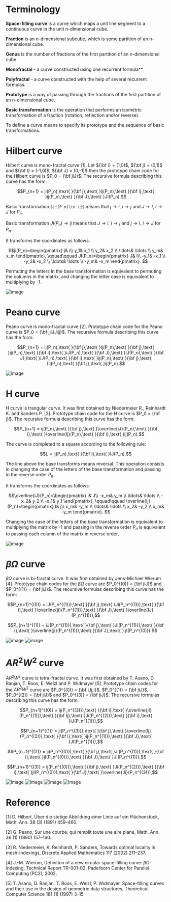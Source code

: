 # Terminology

**Space-filling curve** is a curve which maps a unit line segment to a continuous curve in the unit n-dimensional cube.

**Fraction** is an n-dimensional subcube, which is some partition of an n-dimensional cube.

**Genus** is the number of fractions of the first partition of an n-dimensional cube.

**Monofractal** - a curve constructed using one recurrent formula**

**Polyfractal** - a curve constructed with the help of several recurrent formulas.

**Prototype** is a way of passing through the fractions of the first partition of an n-dimensional cube.

**Basic transformation** is the operation that performs an isometric transformation of a fraction (rotation, reflection and/or reverse).

To define a curve means to specify its prototype and the sequence of basic transformations.


# Hilbert curve

Hilbert curve is mono-fractal curve [1]. Let ${\bf i} = (1,0)$, ${\bf j} = (0,1)$ and ${\bf I} = (-1,0)$, ${\bf J} = (0,-1)$ then the prototype chain code for the Hilbert curve is $P_0 = {\bf jiJ}$. The recursive formula describing this curve has the form:

$$P_{n+1} = ji(P_n),\text{ }{\bf j},\text{ }ij(P_n),\text{ }{\bf i},\text{ }ij(P_n),\text{ }{\bf J},\text{ }JI(P_n).$$

Basic transformation `$ji(P_n)\to ij$` means that $j\to i$, $i \to j$ and $J\to I$, $I \to J$ for $P_n$.

Basic transformation $JI(P_n)\to ij$ means that $J\to i$, $I \to j$ and $j\to I$, $i \to J$ for $P_n$. 

It transforms the coordinates as follows:

$$ji(P_n)=\begin{pmatrix}
j& i\\
y_1& x_1 \\
y_2& x_2 \\
\ldots& \ldots \\
y_m& x_m
\end{pmatrix},
\qquad\qquad
JI(P_n)=\begin{pmatrix}
J& I\\
-y_1& -x_1 \\
-y_2& -x_2 \\
\ldots& \ldots \\
-y_m& -x_m
\end{pmatrix}.
$$

Permuting the letters in the base transformation is equivalent to permuting the columns in the matrix, and changing the letter case is equivalent to multiplying by -1.

![image](./animation/Hilbert_curve.gif)

# Peano curve

Peano curve is mono-fractal curve [2]. Prototype chain code for the Peano curve is $P_0 = {\bf jjiJJijj}$. The recursive formula describing this curve has the form:

$$P_{n+1} = ij(P_n),\text{ }{\bf j},\text{ }Ij(P_n),\text{ }{\bf j},\text{ }ij(P_n),\text{ }{\bf i},\text{ }iJ(P_n),\text{ }{\bf J},\text{ }IJ(P_n),\text{ }{\bf J},\text{ }iJ(P_n),\text{ }{\bf i},\text{ }ij(P_n),\text{ }{\bf j},\text{ }Ij(P_n),\text{ }{\bf j},\text{ }ij(P_n).$$

![image](./animation/Peano_curve.gif)

# H curve

Н curve is trangular curve. It was first obtained by Niedermeier R., Reinhardt K. and Sanders P. [3]. Prototype chain code for the H curve is $P_0 = {\bf j}$. The recursive formula describing this curve has the form:

$$P_{n+1} = ij(P_n),\text{ }{\bf j},\text{ }\overline{iJ}(P_n),\text{ }{\bf i},\text{ }\overline{Ij}(P_n),\text{ }{\bf i},\text{ }ij(P_n).$$

The curve is completed to a square according to the following rule:

$$L = ij(P_n),\text{ }{\bf i},\text{ }IJ(P_n).$$

The line above the base transforms means reversal. This operation consists in changing the case of the letters of the base transformation and passing in the reverse order $P_n$.

It transforms the coordinates as follows:

$$\overline{iJ}(P_n)=\begin{pmatrix}
i& J\\
-x_m& y_m \\
\ldots& \ldots \\
-x_2& y_2 \\
-x_1& y_1
\end{pmatrix},
\qquad\qquad
\overline{Ij}(P_n)=\begin{pmatrix}
I& j\\
x_m& -y_m \\
\ldots& \ldots \\
x_2& -y_2 \\
x_m& -y_m
\end{pmatrix}.
$$

Changing the case of the letters of the base transformation is equivalent to multiplying the matrix by -1 and passing in the reverse order $P_n$ is equivalent to passing each column of the matrix in reverse order.

![image](./animation/H_curve.gif)

# $\beta\Omega$ curve

$\beta\Omega$ curve is bi-fractal curve. It was first obtained by Jens-Michael Wierum [4]. Prototype chain codes for the $\beta\Omega$ curve are $P_0^{(0)} = {\bf jiJ}$ and $P_0^{(1)} = {\bf jiJ}$. The recursive formulas describing this curve has the form:

$$P_{n+1}^{(0)} = iJ(P_n^{(1)}),\text{ }{\bf j},\text{ }Ji(P_n^{(1)}),\text{ }{\bf i},\text{ }\overline{ji}(P_n^{(1)}),\text{ }{\bf J},\text{ }\overline{IJ}(P_n^{(1)}),$$

$$P_{n+1}^{(1)} = iJ(P_n^{(1)}),\text{ }{\bf j},\text{ }Ji(P_n^{(1)}),\text{ }{\bf i},\text{ }\overline{ji}(P_n^{(1)}),\text{ }{\bf J},\text{ } jI(P_n^{(0)}).$$

![image](./animation/beta_Omega_curve_1.gif) ![image](./animation/beta_Omega_curve_2.gif)

# $AR^2W^2$ curve

$AR^2W^2$ curve is tetra-fractal curve. It was first obtained by T. Asano, D. Ranjan, T. Roos, E. Welzl and P. Widmayer [5]. Prototype chain codes for the $AR^2W^2$ curve are $P_0^{(0)} = {\bf i,Ij,i}$, $P_0^{(1)} = {\bf jiJ}$, $P_0^{(2)} = {\bf jiJ}$ and $P_0^{(3)} = {\bf jiJ}$. The recursive formulas describing this curve has the form:

$$P_{n+1}^{(0)} = ij(P_n^{(3)}),\text{ }{\bf i},\text{ }\overline{jI}(P_n^{(1)}),\text{ }{\bf Ij},\text{ }Ji(P_n^{(2)}),\text{ }{\bf i},\text{ }iJ(P_n^{(1)}),$$

$$P_{n+1}^{(1)} = ji(P_n^{(3)}),\text{ }{\bf j},\text{ }\overline{Ij}(P_n^{(2)}),\text{ }{\bf i},\text{ }ij(P_n^{(1)}),\text{ }{\bf J},\text{ }JI(P_n^{(1)}),$$

$$P_{n+1}^{(2)} = ji(P_n^{(0)}),\text{ }{\bf j},\text{ }Ji(P_n^{(1)}),\text{ }{\bf i},\text{ }jI(P_n^{(0)}),\text{ }{\bf J},\text{ }JI(P_n^{(1)}),$$

$$P_{n+1}^{(3)} = ij(P_n^{(0)}),\text{ }{\bf j},\text{ }Ji(P_n^{(2)}),\text{ }{\bf i},\text{ }jI(P_n^{(0)}),\text{ }{\bf J},\text{ }\overline{Ji}(P_n^{(3)}),$$

![image](./animation/ARW_curve_1.gif) ![image](./animation/ARW_curve_2.gif)
![image](./animation/ARW_curve_3.gif) ![image](./animation/ARW_curve_4.gif)

# Reference

[1] D. Hilbert, Über die stetige Abbildung einer Linie auf ein Flächenstück, Math. Ann. 38 (3) (1891) 459–460.

[2] G. Peano, Sur une courbe, qui remplit toute une aire plane, Math. Ann. 36 (1) (1890) 157–160.

[3] R. Niedermeier, K. Reinhardt, P. Sanders, Towards optimal locality in mesh-indexings, Discrete Applied Mathematics 117 (2002) 211–237.

[4] J.-M. Wierum, Definition of a new circular space-filling curve: $\beta\Omega$-indexing, Technical Report TR-001-02, Paderborn Center for Parallel Computing
(PC2), 2002.

[5] T. Asano, D. Ranjan, T. Roos, E. Welzl, P. Widmayer, Space-filling curves and their use in the design of geometric data structures, Theoretical Computer
Science 181 (1) (1997) 3–15.

